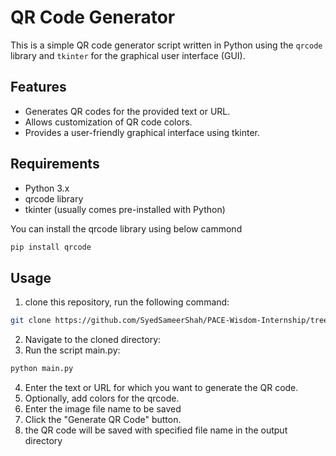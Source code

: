 # QR Code Generator

This is a simple QR code generator script written in Python using the `qrcode` library and `tkinter` for the graphical user interface (GUI).

## Features

- Generates QR codes for the provided text or URL.
- Allows customization of QR code colors.
- Provides a user-friendly graphical interface using tkinter.

## Requirements

- Python 3.x
- qrcode library
- tkinter (usually comes pre-installed with Python)

You can install the qrcode library using below cammond
```bash
pip install qrcode
```

## Usage

1. clone this repository, run the following command:

```bash
git clone https://github.com/SyedSameerShah/PACE-Wisdom-Internship/tree/main/Python/Python%20Mini-Projects/QR%20code%20Generator
```
2. Navigate to the cloned directory:
3. Run the script main.py:
```bash
python main.py
```

4. Enter the text or URL for which you want to generate the QR code.
5. Optionally, add colors for the qrcode.
6. Enter the image file name to be saved
7. Click the "Generate QR Code" button.
8. the QR code will be saved with specified file name in the output directory
